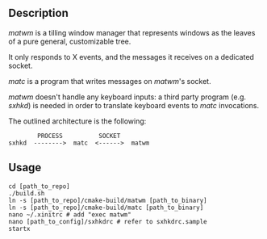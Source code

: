 ## Description

*matwm* is a tilling window manager that represents windows as the leaves of a pure general, customizable tree.

It only responds to X events, and the messages it receives on a dedicated socket.

*matc* is a program that writes messages on *matwm*'s socket.

*matwm* doesn't handle any keyboard inputs: a third party program (e.g. *sxhkd*) is needed in order to translate keyboard events to *matc* invocations.

The outlined architecture is the following:

```
        PROCESS          SOCKET
sxhkd  -------->  matc  <------>  matwm
```

## Usage

```
cd [path_to_repo]
./build.sh
ln -s [path_to_repo]/cmake-build/matwm [path_to_binary]
ln -s [path_to_repo]/cmake-build/matc [path_to_binary]
nano ~/.xinitrc # add "exec matwm"
nano [path_to_config]/sxhkdrc # refer to sxhkdrc.sample
startx
```
